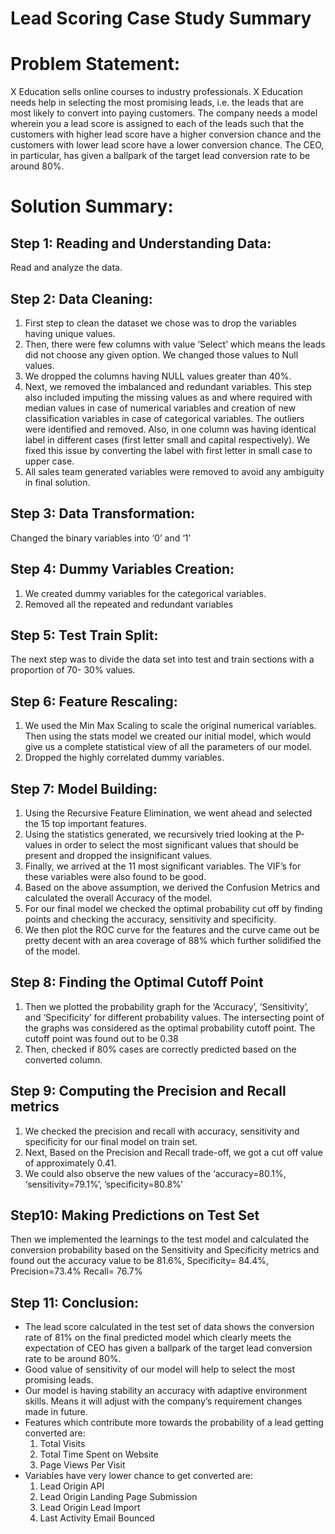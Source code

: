 # Lead Scoring Case Study Summary

# Problem Statement:
X Education sells online courses to industry professionals. X Education needs help in selecting the most promising leads, i.e. the leads that are most likely to convert into paying customers.
 The company needs a model wherein you a lead score is assigned to each of the leads such that the customers with higher lead score have a higher conversion chance and the customers with lower lead score have a lower conversion chance.
The CEO, in particular, has given a ballpark of the target lead conversion rate to be around 80%.

# Solution Summary:
## Step 1: Reading and Understanding Data:
Read and analyze the data.

## Step 2: Data Cleaning:
1. First step to clean the dataset we chose was to drop the variables having unique values.
2. Then, there were few columns with value ‘Select’ which means the leads did not choose any given option. We changed those values to Null values.
3. We dropped the columns having NULL values greater than 40%.
4. Next, we removed the imbalanced and redundant variables. This step also included imputing the missing values as and where required with median values in case of numerical variables and creation of new classification variables in case of categorical variables. The outliers were identified and removed. Also, in one column was having identical label in different cases (first letter small and capital respectively). We fixed this issue by converting the label with first letter in small case to upper case.
5. All sales team generated variables were removed to avoid any ambiguity in final solution.
## Step 3: Data Transformation:
Changed the binary variables into ‘0’ and ‘1’
## Step 4: Dummy Variables Creation:
1. We created dummy variables for the categorical variables.
2. Removed all the repeated and redundant variables
## Step 5: Test Train Split:
The next step was to divide the data set into test and train sections with a proportion of 70- 30% values.
## Step 6: Feature Rescaling:
1. We used the Min Max Scaling to scale the original numerical variables. Then using the stats model we created our initial model, which would give us a complete statistical view of all the parameters of our model.
2. Dropped the highly correlated dummy variables.
## Step 7: Model Building:
1. Using the Recursive Feature Elimination, we went ahead and selected the 15 top important features.
2. Using the statistics generated, we recursively tried looking at the P-values in order to select the most significant values that should be present and dropped the insignificant values.
3. Finally, we arrived at the 11 most significant variables. The VIF’s for these variables were also found to be good.
4. Based on the above assumption, we derived the Confusion Metrics and calculated the overall Accuracy of the model.
5. For our final model we checked the optimal probability cut off by finding points and checking the accuracy, sensitivity and specificity.
6. We then plot the ROC curve for the features and the curve came out be pretty decent with an area coverage of 88% which further solidified the of the model.
## Step 8: Finding the Optimal Cutoff Point
1. Then we plotted the probability graph for the ‘Accuracy’, ‘Sensitivity’, and ‘Specificity’ for different probability values. The intersecting point of the graphs was considered as the optimal probability cutoff point. The cutoff point was found out to be 0.38
2. Then, checked if 80% cases are correctly predicted based on the converted column.
## Step 9: Computing the Precision and Recall metrics
1. We checked the precision and recall with accuracy, sensitivity and specificity for our final model on train set.
2. Next, Based on the Precision and Recall trade-off, we got a cut off value of approximately 0.41.
3. We could also observe the new values of the ‘accuracy=80.1%, ‘sensitivity=79.1%’, ’specificity=80.8%’
## Step10: Making Predictions on Test Set
Then we implemented the learnings to the test model and calculated the conversion probability based on the Sensitivity and Specificity metrics and found out the accuracy value to be 81.6%, Specificity= 84.4%, Precision=73.4% Recall= 76.7%
## Step 11: Conclusion:
- The lead score calculated in the test set of data shows the conversion rate of 81% on the final predicted model which clearly meets the expectation of CEO has given a ballpark of the target lead conversion rate to be around 80%.
- Good value of sensitivity of our model will help to select the most promising leads.
- Our model is having stability an accuracy with adaptive environment skills. Means it will adjust with the company’s requirement changes made in future.
- Features which contribute more towards the probability of a lead getting converted are:
  1. Total Visits
  2. Total Time Spent on Website
  3. Page Views Per Visit
- Variables have very lower chance to get converted are:
  1. Lead Origin API
  2. Lead Origin Landing Page Submission
  3. Lead Origin Lead Import
  4. Last Activity Email Bounced
